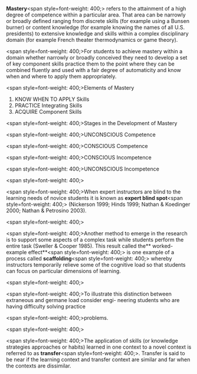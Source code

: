 **Mastery**<span style=font-weight: 400;> refers to the attainment of a high degree of competence within a particular area. That area can be narrowly or broadly defined ranging from discrete skills (for example using a Bunsen burner) or content knowledge (for example knowing the names of all U.S. presidents) to extensive knowledge and skills within a complex disciplinary domain (for example French theater thermodynamics or game theory).</span>

<span style=font-weight: 400;>For students to achieve mastery within a domain whether narrowly or broadly conceived they need to develop a set of key component skills practice them to the point where they can be combined fluently and used with a fair degree of automaticity and know when and where to apply them appropriately.</span>

<span style=font-weight: 400;>Elements of Mastery</span>

<ol>  <li><span style=font-weight: 400;> KNOW WHEN TO APPLY Skills</span></li>  <li><span style=font-weight: 400;> PRACTICE Integrating Skills</span></li>  <li><span style=font-weight: 400;> ACQUIRE Component Skills</span></li>  </ol>

<span style=font-weight: 400;>Stages in the Development of Mastery</span></p>  <p><span style=font-weight: 400;>UNCONSCIOUS Competence</span></p>  <p><span style=font-weight: 400;>CONSCIOUS Competence</span></p>  <p><span style=font-weight: 400;>CONSCIOUS Incompetence</span></p>  <p><span style=font-weight: 400;>UNCONSCIOUS Incompetence</span></p>  <p><span style=font-weight: 400;>  </span></p>  <p><span style=font-weight: 400;>When expert instructors are blind to the learning needs of novice students it is known as </span>**expert blind spot**<span style=font-weight: 400;> (Nickerson 1999; Hinds 1999; Nathan &amp; Koedinger 2000; Nathan &amp; Petrosino 2003).</span></p>  <p><span style=font-weight: 400;> </span></p>  <p><span style=font-weight: 400;>Another method to emerge in the research is to support some aspects of a complex task while students perform the entire task (Sweller &amp; Cooper 1985). This result called the</span>** worked-example effect**<span style=font-weight: 400;> is one example of a process called </span>**scaffolding**<span style=font-weight: 400;> whereby instructors temporarily relieve some of the cognitive load so that students can focus on particular dimensions of learning.</span></p>  <p><span style=font-weight: 400;> </span></p>  <p><span style=font-weight: 400;>To illustrate this distinction between extraneous and germane load consider engi- neering students who are having difficulty solving practice</span></p>  <p><span style=font-weight: 400;>problems.</span></p>  <p><span style=font-weight: 400;> </span></p>  <p><span style=font-weight: 400;>The application of skills (or knowledge strategies approaches or habits) learned in one context to a novel context is referred to as </span>**transfer**<span style=font-weight: 400;>. Transfer is said to be near if the learning context and transfer context are similar and far when the contexts are dissimilar.</span>
